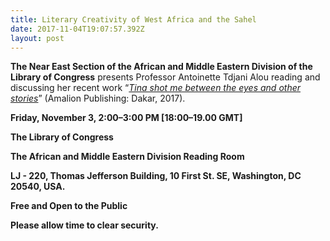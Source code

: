 ```yaml
---
title: Literary Creativity of West Africa and the Sahel
date: 2017-11-04T19:07:57.392Z
layout: post
---
```

**The Near East Section of the African and Middle Eastern Division of the Library of Congress** presents Professor Antoinette Tdjani Alou reading and discussing her recent work “[_Tina shot me between the eyes and other stories_](http://www.amalion.net/catalogue_en/item/tina_shot_me_between_the_eyes_and_other_stories/)” (Amalion Publishing: Dakar, 2017).

**Friday, November 3, 2:00–3:00 PM \[18:00–19.00 GMT\]** 

**The Library of Congress**

**The African and Middle Eastern Division Reading Room**

**LJ - 220, Thomas Jefferson Building, 10 First St. SE, Washington, DC 20540, USA.**

**Free and Open to the Public**

**Please allow time to clear security.**